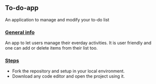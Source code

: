 ## To-do-app
An application to manage and modify your to-do list

### [General info](#general-info)

An app to let users manage their everday activities.
It is user friendly and one can add or delete items from their list too.

### [Steps](#steps)
* Fork the repository and setup in your local environment.
* Download any code editor and open the project using it.
